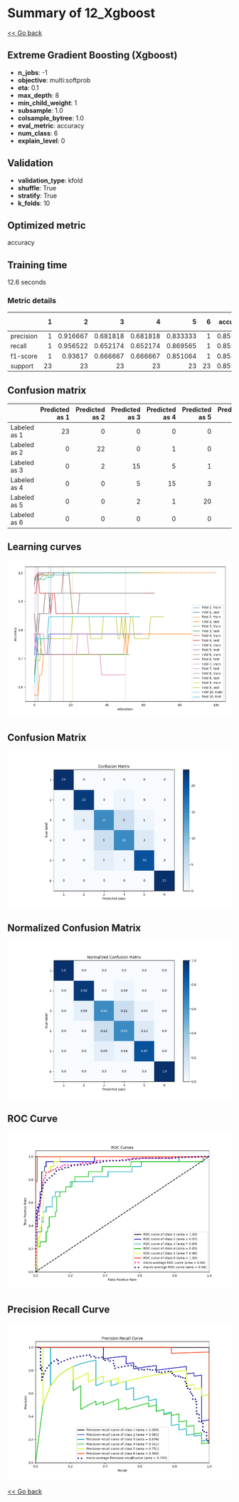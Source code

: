 # Summary of 12_Xgboost

[<< Go back](../README.md)


## Extreme Gradient Boosting (Xgboost)
- **n_jobs**: -1
- **objective**: multi:softprob
- **eta**: 0.1
- **max_depth**: 8
- **min_child_weight**: 1
- **subsample**: 1.0
- **colsample_bytree**: 1.0
- **eval_metric**: accuracy
- **num_class**: 6
- **explain_level**: 0

## Validation
 - **validation_type**: kfold
 - **shuffle**: True
 - **stratify**: True
 - **k_folds**: 10

## Optimized metric
accuracy

## Training time

12.6 seconds

### Metric details
|           |   1 |         2 |         3 |         4 |         5 |   6 |   accuracy |   macro avg |   weighted avg |   logloss |
|:----------|----:|----------:|----------:|----------:|----------:|----:|-----------:|------------:|---------------:|----------:|
| precision |   1 |  0.916667 |  0.681818 |  0.681818 |  0.833333 |   1 |   0.855072 |    0.852273 |       0.852273 |   1.08943 |
| recall    |   1 |  0.956522 |  0.652174 |  0.652174 |  0.869565 |   1 |   0.855072 |    0.855072 |       0.855072 |   1.08943 |
| f1-score  |   1 |  0.93617  |  0.666667 |  0.666667 |  0.851064 |   1 |   0.855072 |    0.853428 |       0.853428 |   1.08943 |
| support   |  23 | 23        | 23        | 23        | 23        |  23 |   0.855072 |  138        |     138        |   1.08943 |


## Confusion matrix
|              |   Predicted as 1 |   Predicted as 2 |   Predicted as 3 |   Predicted as 4 |   Predicted as 5 |   Predicted as 6 |
|:-------------|-----------------:|-----------------:|-----------------:|-----------------:|-----------------:|-----------------:|
| Labeled as 1 |               23 |                0 |                0 |                0 |                0 |                0 |
| Labeled as 2 |                0 |               22 |                0 |                1 |                0 |                0 |
| Labeled as 3 |                0 |                2 |               15 |                5 |                1 |                0 |
| Labeled as 4 |                0 |                0 |                5 |               15 |                3 |                0 |
| Labeled as 5 |                0 |                0 |                2 |                1 |               20 |                0 |
| Labeled as 6 |                0 |                0 |                0 |                0 |                0 |               23 |

## Learning curves
![Learning curves](learning_curves.png)
## Confusion Matrix

![Confusion Matrix](confusion_matrix.png)


## Normalized Confusion Matrix

![Normalized Confusion Matrix](confusion_matrix_normalized.png)


## ROC Curve

![ROC Curve](roc_curve.png)


## Precision Recall Curve

![Precision Recall Curve](precision_recall_curve.png)



[<< Go back](../README.md)
